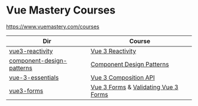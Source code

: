 # Vue Mastery Courses
https://www.vuemastery.com/courses

|  Dir                               | Course                                                                 |
| ----                               | ----                                                                   |
|[vue3-reactivity](./vue3-reactivity)|[Vue 3 Reactivity](https://www.vuemastery.com/courses/vue-3-reactivity/)|
|[component-design-patterns](./component-design-patterns)|[Component Design Patterns](https://www.vuemastery.com/courses/component-design-patterns/)|
|[vue-3-essentials](./vue-3-essentials)|[Vue 3 Composition API](https://www.vuemastery.com/courses/vue-3-essentials/)|
|[vue3-forms](./vue3-forms)|[Vue 3 Forms](https://www.vuemastery.com/courses/vue3-forms/) & [Validating Vue 3 Forms](https://www.vuemastery.com/courses/validating-vue3-forms/)|


